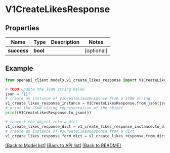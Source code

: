 # V1CreateLikesResponse


## Properties

Name | Type | Description | Notes
------------ | ------------- | ------------- | -------------
**success** | **bool** |  | [optional] 

## Example

```python
from openapi_client.models.v1_create_likes_response import V1CreateLikesResponse

# TODO update the JSON string below
json = "{}"
# create an instance of V1CreateLikesResponse from a JSON string
v1_create_likes_response_instance = V1CreateLikesResponse.from_json(json)
# print the JSON string representation of the object
print(V1CreateLikesResponse.to_json())

# convert the object into a dict
v1_create_likes_response_dict = v1_create_likes_response_instance.to_dict()
# create an instance of V1CreateLikesResponse from a dict
v1_create_likes_response_form_dict = v1_create_likes_response.from_dict(v1_create_likes_response_dict)
```
[[Back to Model list]](../README.md#documentation-for-models) [[Back to API list]](../README.md#documentation-for-api-endpoints) [[Back to README]](../README.md)



